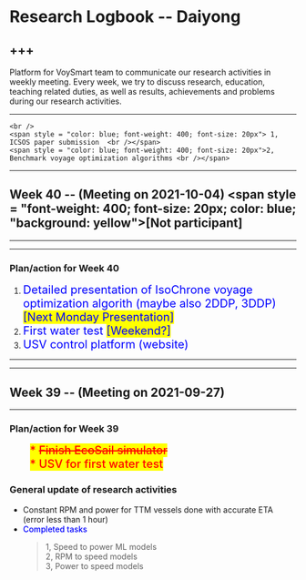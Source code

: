 # Research Logbook -- Daiyong

+++
---
Platform for VoySmart team to communicate our research activities in weekly meeting. Every week, we try to discuss research, education, teaching related duties, as well as results, achievements and problems during our research activities.

---

```{admonition}  <span style = "color: blue; font-weight: 600; font-size: 25px">Urgent research duties</span>
<br />
<span style = "color: blue; font-weight: 400; font-size: 20px"> 1, ICSOS paper submission  <br /></span>
<span style = "color: blue; font-weight: 400; font-size: 20px">2, Benchmark voyage optimization algorithms <br /></span>

```

***
## Week 40 -- (Meeting on 2021-10-04) <span style = "font-weight: 400; font-size: 20px; color: blue; "background: yellow">[Not participant]</span>
---
***

### Plan/action for Week 40
    
1. <span style = "font-weight: 400; font-size: 20px; color: blue">Detailed presentation of IsoChrone voyage optimization algorith (maybe also 2DDP, 3DDP) <span style = "background: yellow">[Next Monday Presentation]<br /> </span></span>
2. <span style = "font-weight: 400; font-size: 20px; color: blue">First water test <span style = "background: yellow">[Weekend?]<br /></span></span>
3. <span style = "font-weight: 400; font-size: 20px; color: blue">USV control platform (website) <br /></span>

---
    



***
## Week 39 -- (Meeting on 2021-09-27)
---

### Plan/action for Week 39

$\qquad$ <span style = "background: yellow; font-weight: 500; font-size: 20px; color: red">* <strike>Finish EcoSail simulator</strike> <br /> </span>
$\qquad$ <span style = "background: yellow; font-weight: 500; font-size: 20px; color: red">* USV for first water test <br /></span>



### General update of research activities

* Constant RPM and power for TTM vessels done with accurate ETA (error less than 1 hour)
* <span style = "color: blue; font-weight: 500">Completed tasks</span>
    > 1, Speed to power ML models <br />
    > 2, RPM to speed models <br />
    > 3, Power to speed models <br />